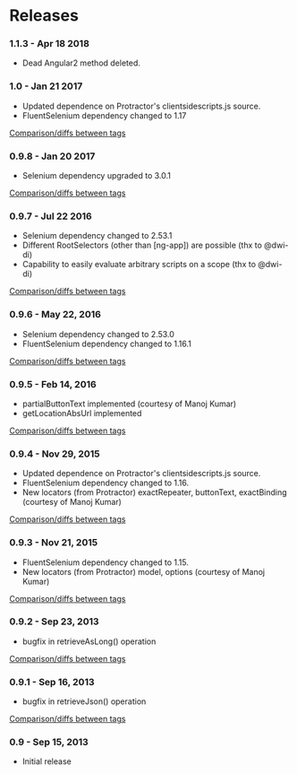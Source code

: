 # Releases

### 1.1.3 - Apr 18 2018

* Dead Angular2 method deleted.

### 1.0 - Jan 21 2017

* Updated dependence on Protractor's clientsidescripts.js source.
* FluentSelenium dependency changed to 1.17

[Comparison/diffs between tags](https://github.com/paul-hammant/ngWebDriver/compare/ngwebdriver-0.9.8...ngwebdriver-1.0)

### 0.9.8 - Jan 20 2017

* Selenium dependency upgraded to 3.0.1

[Comparison/diffs between tags](https://github.com/paul-hammant/ngWebDriver/compare/ngwebdriver-0.9.7...ngwebdriver-0.9.8)

### 0.9.7 - Jul 22 2016

* Selenium dependency changed to 2.53.1
* Different RootSelectors (other than [ng-app]) are possible (thx to @dwi-di)
* Capability to easily evaluate arbitrary scripts on a scope (thx to @dwi-di)

[Comparison/diffs between tags](https://github.com/paul-hammant/ngWebDriver/compare/ngwebdriver-0.9.6...ngwebdriver-0.9.7)

### 0.9.6 - May 22, 2016

* Selenium dependency changed to 2.53.0
* FluentSelenium dependency changed to 1.16.1

[Comparison/diffs between tags](https://github.com/paul-hammant/ngWebDriver/compare/ngwebdriver-0.9.5...ngwebdriver-0.9.6)

### 0.9.5 - Feb 14, 2016

* partialButtonText implemented (courtesy of Manoj Kumar)
* getLocationAbsUrl implemented

[Comparison/diffs between tags](https://github.com/paul-hammant/ngWebDriver/compare/ngwebdriver-0.9.4...ngwebdriver-0.9.5)

### 0.9.4 - Nov 29, 2015

* Updated dependence on Protractor's clientsidescripts.js source.
* FluentSelenium dependency changed to 1.16.
* New locators (from Protractor) exactRepeater, buttonText, exactBinding (courtesy of Manoj Kumar)

[Comparison/diffs between tags](https://github.com/paul-hammant/ngWebDriver/compare/ngwebdriver-0.9.3...ngwebdriver-0.9.4)

### 0.9.3 - Nov 21, 2015

* FluentSelenium dependency changed to 1.15.
* New locators (from Protractor) model, options (courtesy of Manoj Kumar)

[Comparison/diffs between tags](https://github.com/paul-hammant/ngWebDriver/compare/ngwebdriver-0.9.2...ngwebdriver-0.9.3)

### 0.9.2 - Sep 23, 2013

* bugfix in retrieveAsLong() operation

[Comparison/diffs between tags](https://github.com/paul-hammant/ngWebDriver/compare/ngwebdriver-0.9.1...ngwebdriver-0.9.2)

### 0.9.1 - Sep 16, 2013

* bugfix in retrieveJson() operation

[Comparison/diffs between tags](https://github.com/paul-hammant/ngWebDriver/compare/ngwebdriver-0.9...ngwebdriver-0.9.1)

### 0.9 - Sep 15, 2013

* Initial release
